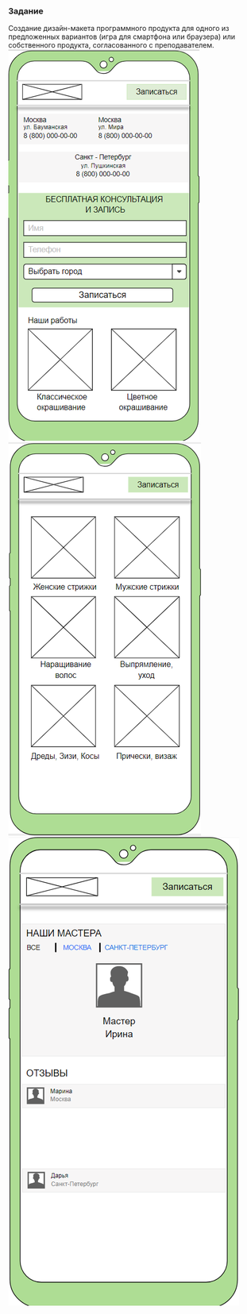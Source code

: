 ### Задание 
Создание дизайн-макета программного продукта для одного из предложенных вариантов (игра для смартфона или браузера) или собственного продукта, согласованного с преподавателем.
![](Picture/1.png )
![](Picture/2.png )
![](Picture/3.png )
